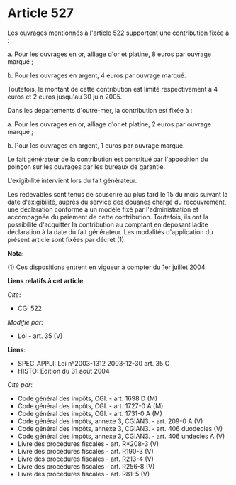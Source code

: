 # Article 527

Les ouvrages mentionnés à l'article 522 supportent une contribution fixée à :

a. Pour les ouvrages en or, alliage d'or et platine, 8 euros par ouvrage marqué ;

b. Pour les ouvrages en argent, 4 euros par ouvrage marqué.

Toutefois, le montant de cette contribution est limité respectivement à 4 euros et 2 euros jusqu'au 30 juin 2005.

Dans les départements d'outre-mer, la contribution est fixée à :

a. Pour les ouvrages en or, alliage d'or et platine, 2 euros par ouvrage marqué ;

b. Pour les ouvrages en argent, 1 euros par ouvrage marqué.

Le fait générateur de la contribution est constitué par l'apposition du poinçon sur les ouvrages par les bureaux de garantie.

L'exigibilité intervient lors du fait générateur.

Les redevables sont tenus de souscrire au plus tard le 15 du mois suivant la date d'exigibilité, auprès du service des
douanes chargé du recouvrement, une déclaration conforme à un modèle fixé par l'administration et accompagnée du paiement de
cette contribution. Toutefois, ils ont la possibilité d'acquitter la contribution au comptant en déposant ladite déclaration
à la date du fait générateur. Les modalités d'application du présent article sont fixées par décret (1).

**Nota:**

(1) Ces dispositions entrent en vigueur à compter du 1er juillet 2004.

**Liens relatifs à cet article**

_Cite_:

  - CGI 522

_Modifié par_:

  - Loi - art. 35 (V)

**Liens**:

  - SPEC_APPLI: Loi n°2003-1312 2003-12-30 art. 35 C
  - HISTO: Edition du 31 août 2004

_Cité par_:

  - Code général des impôts, CGI. - art. 1698 D (M)
  - Code général des impôts, CGI. - art. 1727-0 A (M)
  - Code général des impôts, CGI. - art. 1731-0 A (M)
  - Code général des impôts, annexe 3, CGIAN3. - art. 209-0 A (V)
  - Code général des impôts, annexe 3, CGIAN3. - art. 406 duodecies (V)
  - Code général des impôts, annexe 3, CGIAN3. - art. 406 undecies A (V)
  - Livre des procédures fiscales - art. R*208-3 (V)
  - Livre des procédures fiscales - art. R190-3 (V)
  - Livre des procédures fiscales - art. R213-4 (V)
  - Livre des procédures fiscales - art. R256-8 (V)
  - Livre des procédures fiscales - art. R81-5 (V)
